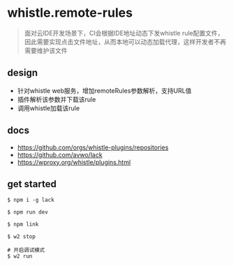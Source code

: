 # whistle.remote-rules
> 面对云IDE开发场景下，CI会根据IDE地址动态下发whistle rule配置文件，因此需要实现点击文件地址，从而本地可以动态加载代理，这样开发者不再需要维护该文件

## design
- 针对whistle web服务，增加remoteRules参数解析，支持URL值
- 插件解析该参数并下载该rule
- 调用whistle加载该rule

## docs
- https://github.com/orgs/whistle-plugins/repositories
- https://github.com/avwo/lack
- https://wproxy.org/whistle/plugins.html

## get started

```
$ npm i -g lack

$ npm run dev

$ npm link

$ w2 stop

# 开启调试模式
$ w2 run

```
